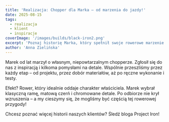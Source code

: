 ```yaml
---
title: 'Realizacja: Chopper dla Marka – od marzenia do jazdy!'
date: 2025-08-15
tags:
  - realizacja
  - klient
  - inspiracje
coverImage: '/images/builds/black-iron2.png'
excerpt: 'Poznaj historię Marka, który spełnił swoje rowerowe marzenie dzięki indywidualnej realizacji w Project Iron.'
author: 'Anna Zielińska'
---
```


Marek od lat marzył o własnym, niepowtarzalnym chopperze. Zgłosił się do nas z inspiracją i kilkoma pomysłami na detale. Wspólnie przeszliśmy przez każdy etap – od projektu, przez dobór materiałów, aż po ręczne wykonanie i testy.

Efekt? Rower, który idealnie oddaje charakter właściciela. Marek wybrał klasyczną ramę, matową czerń i chromowane detale. Po odbiorze nie krył wzruszenia – a my cieszymy się, że mogliśmy być częścią tej rowerowej przygody!

Chcesz poznać więcej historii naszych klientów? Śledź bloga Project Iron!
